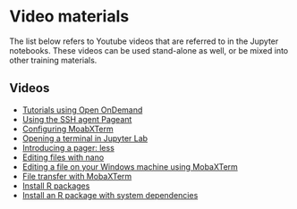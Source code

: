 # Video materials

The list below refers to Youtube videos that are referred to in the Jupyter notebooks.  These
videos can be used stand-alone as well, or be mixed into other training materials.


## Videos

* [Tutorials using Open OnDemand](https://youtu.be/mvGeF25gDFI)
* [Using the SSH agent Pageant](https://youtu.be/OVqjyPa9Nlk)
* [Configuring MoabXTerm](https://youtu.be/dPtCmq1v_ME)
* [Opening a terminal in Jupyter Lab](https://youtu.be/MzmxjQ6tT9E)
* [Introducing a pager: less](https://youtu.be/_lsUZc8Qb3k)
* [Editing files with nano](https://youtu.be/UZefby-10u4)
* [Editing a file on your Windows machine using MobaXTerm](https://youtu.be/TETJEJ5aBT0)
* [File transfer with MobaXTerm](https://youtu.be/cZht6ajo_xc)
* [Install R packages](https://youtu.be/jMZIeh3RA5s)
* [Install an R package with system dependencies](https://youtu.be/NcPeRuqhUS4)
